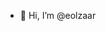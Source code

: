 - 👋 Hi, I’m @eolzaar

<!---
eolzaar/eolzaar is a ✨ special ✨ repository because its `README.md` (this file) appears on your GitHub profile.
You can click the Preview link to take a look at your changes.
--->
